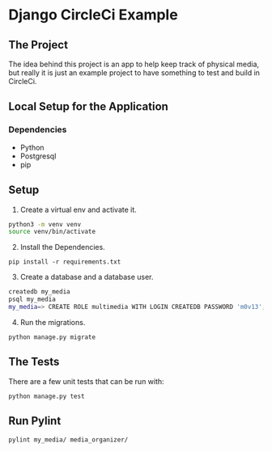 # Django CircleCi Example

## The Project
The idea behind this project is an app to help keep track of physical media, but really it is just an example project to have something to test and build in CircleCi.

## Local Setup for the Application

### Dependencies

- Python
- Postgresql
- pip

## Setup

1. Create a virtual env and activate it.

```bash
python3 -m venv venv
source venv/bin/activate
```

2. Install the Dependencies.

`pip install -r requirements.txt`

3. Create a database and a database user.
```bash
createdb my_media
psql my_media
my_media=> CREATE ROLE multimedia WITH LOGIN CREATEDB PASSWORD 'm0v13';
```

4. Run the migrations.

`python manage.py migrate`

## The Tests
There are a few unit tests that can be run with:

`python manage.py test`

## Run Pylint

`pylint my_media/ media_organizer/`
